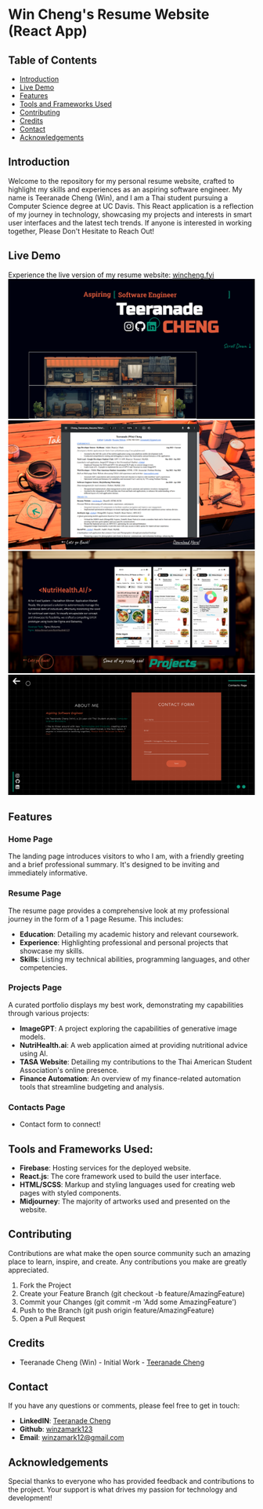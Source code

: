 # Win Cheng's Resume Website (React App)

## Table of Contents

- [Introduction](#introduction)
- [Live Demo](#live-demo)
- [Features](#features)
- [Tools and Frameworks Used](#tools-and-frameworks-used)
- [Contributing](#contributing)
- [Credits](#credits)
- [Contact](#contact)
- [Acknowledgements](#acknowledgements)

## Introduction

Welcome to the repository for my personal resume website, crafted to highlight my skills and experiences as an aspiring software engineer. My name is Teeranade Cheng (Win), and I am a Thai student pursuing a Computer Science degree at UC Davis. This React application is a reflection of my journey in technology, showcasing my projects and interests in smart user interfaces and the latest tech trends. If anyone is interested in working together, Please Don't Hesitate to Reach Out!

## Live Demo

Experience the live version of my resume website: <a href="https://wincheng.fyi/" target = "_blank"> wincheng.fyi </a>
![Home Page](./gitImage/HomePage.png "Home Page")
![Resume Page](./gitImage/ResumePage.png "Resume Page")
![Project Page](./gitImage/ProjectPage.png "Project Page")
![Contact Page](./gitImage/ContactPage.png "Contact Page")

## Features

### Home Page

The landing page introduces visitors to who I am, with a friendly greeting and a brief professional summary. It's designed to be inviting and immediately informative.

### Resume Page

The resume page provides a comprehensive look at my professional journey in the form of a 1 page Resume. This includes:

- **Education**: Detailing my academic history and relevant coursework.
- **Experience**: Highlighting professional and personal projects that showcase my skills.
- **Skills**: Listing my technical abilities, programming languages, and other competencies.

### Projects Page

A curated portfolio displays my best work, demonstrating my capabilities through various projects:

- **ImageGPT**: A project exploring the capabilities of generative image models.
- **NutriHealth.ai**: A web application aimed at providing nutritional advice using AI.
- **TASA Website**: Detailing my contributions to the Thai American Student Association's online presence.
- **Finance Automation**: An overview of my finance-related automation tools that streamline budgeting and analysis.

### Contacts Page

- Contact form to connect!

## Tools and Frameworks Used:

- **Firebase**: Hosting services for the deployed website.
- **React.js**: The core framework used to build the user interface.
- **HTML/SCSS**: Markup and styling languages used for creating web pages with styled components.
- **Midjourney**: The majority of artworks used and presented on the website.

## Contributing

Contributions are what make the open source community such an amazing place to learn, inspire, and create. Any contributions you make are greatly appreciated.

1. Fork the Project
2. Create your Feature Branch (git checkout -b feature/AmazingFeature)
3. Commit your Changes (git commit -m 'Add some AmazingFeature')
4. Push to the Branch (git push origin feature/AmazingFeature)
5. Open a Pull Request

## Credits

- Teeranade Cheng (Win) - Initial Work - [Teeranade Cheng](#contact)

## Contact

If you have any questions or comments, please feel free to get in touch:

- **LinkedIN**: <a href="https://www.linkedin.com/in/teeranade-cheng/" target = "_blank"> Teeranade Cheng </a>
- **Github**: <a href="https://github.com/winzamark123/" target = "_blank">winzamark123 </a>
- **Email**: winzamark12@gmail.com

## Acknowledgements

Special thanks to everyone who has provided feedback and contributions to the project. Your support is what drives my passion for technology and development!
